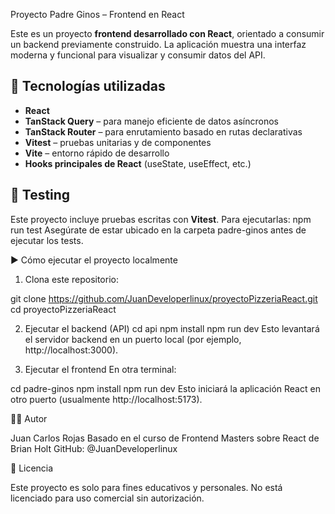 Proyecto Padre Ginos – Frontend en React

Este es un proyecto **frontend desarrollado con React**, orientado a consumir un backend previamente construido. La aplicación muestra una interfaz moderna y funcional para visualizar y consumir datos del API.


## 🚀 Tecnologías utilizadas

- **React**
- **TanStack Query** – para manejo eficiente de datos asíncronos
- **TanStack Router** – para enrutamiento basado en rutas declarativas
- **Vitest** – pruebas unitarias y de componentes
- **Vite** – entorno rápido de desarrollo
- **Hooks principales de React** (useState, useEffect, etc.)

## 🧪 Testing

Este proyecto incluye pruebas escritas con **Vitest**. Para ejecutarlas:
npm run test
Asegúrate de estar ubicado en la carpeta padre-ginos antes de ejecutar los tests.

▶️ Cómo ejecutar el proyecto localmente

1. Clona este repositorio:

git clone https://github.com/JuanDeveloperlinux/proyectoPizzeriaReact.git
cd proyectoPizzeriaReact

2. Ejecutar el backend (API)
cd api
npm install
npm run dev
Esto levantará el servidor backend en un puerto local (por ejemplo, http://localhost:3000).

3. Ejecutar el frontend
En otra terminal:

cd padre-ginos
npm install
npm run dev
Esto iniciará la aplicación React en otro puerto (usualmente http://localhost:5173).

👨‍💻 Autor

Juan Carlos Rojas Basado en el curso de Frontend Masters sobre React de Brian Holt
GitHub: @JuanDeveloperlinux

📝 Licencia

Este proyecto es solo para fines educativos y personales. No está licenciado para uso comercial sin autorización.
